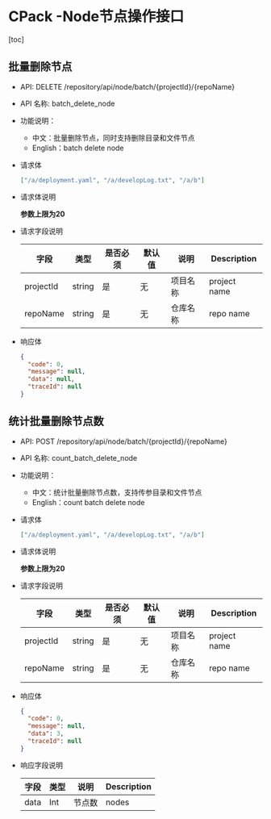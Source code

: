 # CPack -Node节点操作接口

[toc]

## 批量删除节点

- API: DELETE /repository/api/node/batch/{projectId}/{repoName}

- API 名称: batch_delete_node

- 功能说明：
  - 中文：批量删除节点，同时支持删除目录和文件节点
  - English：batch delete node
  
- 请求体
  
  ```json
  ["/a/deployment.yaml", "/a/developLog.txt", "/a/b"]
  ```

* 请求体说明

  **参数上限为20**

- 请求字段说明

  |字段|类型|是否必须|默认值|说明|Description|
  |---|---|---|---|---|---|
  |projectId|string|是|无|项目名称|project name|
  |repoName|string|是|无|仓库名称|repo name|

- 响应体

  ```json
  {
    "code": 0,
    "message": null,
    "data": null,
    "traceId": null
  }
  ```



## 统计批量删除节点数

- API: POST /repository/api/node/batch/{projectId}/{repoName}

- API 名称: count_batch_delete_node

- 功能说明：

  - 中文：统计批量删除节点数，支持传参目录和文件节点
  - English：count batch delete node

- 请求体

  ```json
  ["/a/deployment.yaml", "/a/developLog.txt", "/a/b"]
  ```

* 请求体说明

  **参数上限为20**

- 请求字段说明

  | 字段      | 类型   | 是否必须 | 默认值 | 说明     | Description  |
  | --------- | ------ | -------- | ------ | -------- | ------------ |
  | projectId | string | 是       | 无     | 项目名称 | project name |
  | repoName  | string | 是       | 无     | 仓库名称 | repo name    |

- 响应体

  ```json
  {
    "code": 0,
    "message": null,
    "data": 3,
    "traceId": null
  }
  ```

* 响应字段说明

  | 字段 | 类型 | 说明   | Description |
  | ---- | ---- | ------ | ----------- |
  | data | Int  | 节点数 | nodes       |

  
